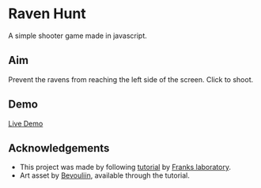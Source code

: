 
# Raven Hunt

A simple shooter game made in javascript.

## Aim
Prevent the ravens from reaching the left side of the screen. Click to shoot.

## Demo

[Live Demo](https://sidsinr.github.io/raven-hunt/)

## Acknowledgements

 - This project was made by following [tutorial](https://www.youtube.com/watch?v=gCa0z4B-CRo) by [Franks laboratory](https://www.youtube.com/@Frankslaboratory). 
 - Art asset by [Bevouliin](https://bevouliin.com/), available through the tutorial.

